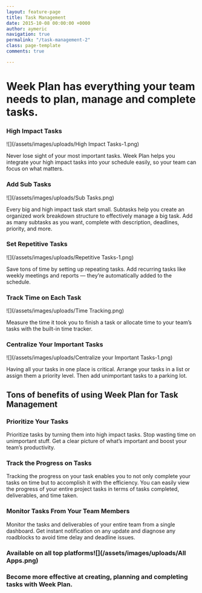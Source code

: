 ```yaml
---
layout: feature-page
title: Task Management
date: 2015-10-08 00:00:00 +0000
author: aymeric
navigation: true
permalink: "/task-management-2"
class: page-template
comments: true

---
```

# Week Plan has everything your team needs to plan, manage and complete tasks.

### **High Impact Tasks**

![](/assets/images/uploads/High Impact Tasks-1.png)

Never lose sight of your most important tasks. Week Plan helps you integrate your high impact tasks into your schedule easily, so your team can focus on what matters.

### **Add Sub Tasks**

![](/assets/images/uploads/Sub Tasks.png)

Every big and high impact task start small. Subtasks help you create an organized work breakdown structure to effectively manage a big task. Add as many subtasks as you want, complete with description, deadlines, priority, and more.

### **Set Repetitive Tasks**

![](/assets/images/uploads/Repetitive Tasks-1.png)

Save tons of time by setting up repeating tasks. Add recurring tasks like weekly meetings and reports — they’re automatically added to the schedule.

### **Track Time on Each Task**

![](/assets/images/uploads/Time Tracking.png)

Measure the time it took you to finish a task or allocate time to your team’s tasks with the built-in time tracker.

### **Centralize Your Important Tasks**

![](/assets/images/uploads/Centralize your Important Tasks-1.png)

Having all your tasks in one place is critical. Arrange your tasks in a list or assign them a priority level. Then add unimportant tasks to a parking lot.

## Tons of benefits of using Week Plan for Task Management

### **Prioritize Your Tasks**

Prioritize tasks by turning them into high impact tasks. Stop wasting time on unimportant stuff. Get a clear picture of what’s important and boost your team’s productivity. 

### **Track the Progress on Tasks**

Tracking the progress on your task enables you to not only complete your tasks on time but to accomplish it with the efficiency. You can easily view the progress of your entire project tasks in terms of tasks completed, deliverables, and time taken.

### **Monitor Tasks From Your Team Members**

Monitor the tasks and deliverables of your entire team from a single dashboard. Get instant notification on any update and diagnose any roadblocks to avoid time delay and deadline issues.

### **Available on all top platforms![](/assets/images/uploads/All Apps.png)**

### Become more effective at creating, planning and completing tasks with Week Plan.  